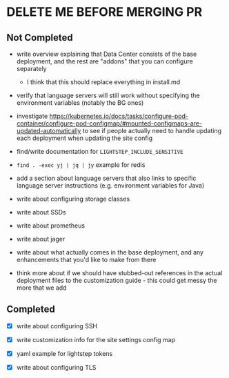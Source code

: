 # DELETE ME BEFORE MERGING PR

## Not Completed

- write overview explaining that Data Center consists of the base deployment, and the rest are "addons" that you can configure separately

  - I think that this should replace everything in install.md

- verify that language servers will still work without specifying the environment variables (notably the BG ones)

- investigate https://kubernetes.io/docs/tasks/configure-pod-container/configure-pod-configmap/#mounted-configmaps-are-updated-automatically to see if people actually need to handle updating each deployment when updating the site config

- find/write documentation for `LIGHTSTEP_INCLUDE_SENSITIVE`

- `find . -exec yj | jq | jy` example for redis

- add a section about language servers that also links to specific language server instructions (e.g. environment variables for Java)

- write about configuring storage classes

- write about SSDs

- write about prometheus

- write about jager

- write about what actually comes in the base deployment, and any enhancements that you'd like to make from there

- think more about if we should have stubbed-out references in the actual deployment files to the customization guide - this could get messy the more that we add

## Completed

- [x] write about configuring SSH

- [x] write customization info for the site settings config map

- [x] yaml example for lightstep tokens

- [x] write about configuring TLS
